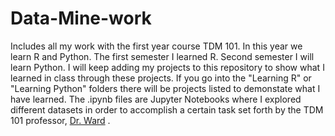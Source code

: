 # Data-Mine-work
Includes all my work with the first year course TDM 101. In this year we learn R and Python. The first semester I learned R. Second semester I will learn Python. I will keep adding my projects to this repository to show what I learned in class through these projects. If you go into the "Learning R" or "Learning Python" folders there will be projects listed to demonstate what I have learned. The .ipynb files are Jupyter Notebooks where I explored different datasets in order to accomplish a certain task set forth by the TDM 101 professor, [Dr. Ward](https://the-examples-book.com/personal/mdw/cv) .
